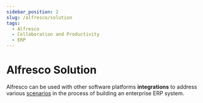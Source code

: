 ```yaml
---
sidebar_position: 2
slug: /alfresco/solution
tags:
  - Alfresco
  - Collaboration and Productivity
  - ERP
---
```


# Alfresco Solution

Alfresco can be used with other software platforms **integrations** to address various [scenarios](https://www.alfresco.com/solutions/use-cases) in the process of building an enterprise ERP system.


